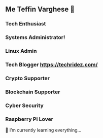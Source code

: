 ## Me Teffin Varghese 👋
### Tech Enthusiast
### Systems Administrator!
### Linux Admin
### Tech Blogger https://techridez.com/
### Crypto Supporter
### Blockchain Supporter
### Cyber Security
### Raspberry Pi Lover
🌱 I’m currently learning everything...
